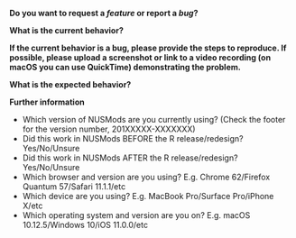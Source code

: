 <!--
  Note: if the issue is a feature, please explain why the feature
  is beneficial and delete the bug-related questions.
-->

**Do you want to request a _feature_ or report a _bug_?**

<ANSWER HERE>

**What is the current behavior?**

<ANSWER HERE>

**If the current behavior is a bug, please provide the steps to reproduce. If possible, please upload a screenshot or link to a video recording (on macOS you can use QuickTime) demonstrating the problem.**

<ANSWER HERE>

**What is the expected behavior?**

<ANSWER HERE>

**Further information**

* Which version of NUSMods are you currently using? (Check the footer for the version number, 201XXXXX-XXXXXXX)
* Did this work in NUSMods BEFORE the R release/redesign? Yes/No/Unsure
* Did this work in NUSMods AFTER the R release/redesign? Yes/No/Unsure
* Which browser and version are you using? E.g. Chrome 62/Firefox Quantum 57/Safari 11.1.1/etc
* Which device are you using? E.g. MacBook Pro/Surface Pro/iPhone X/etc
* Which operating system and version are you on? E.g. macOS 10.12.5/Windows 10/iOS 11.0.0/etc
